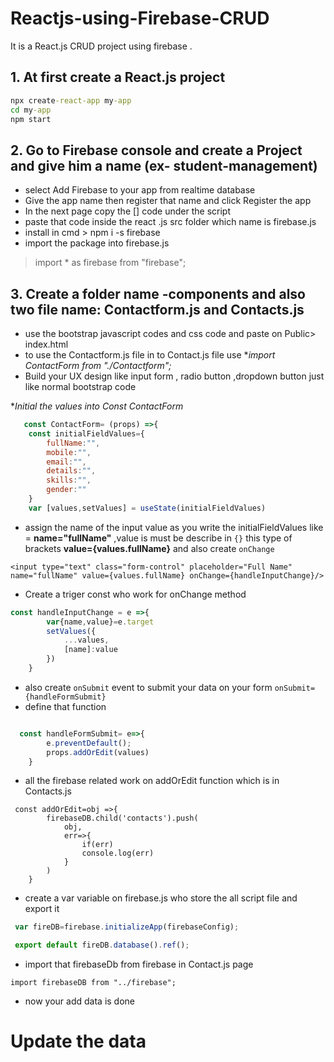 # Reactjs-using-Firebase-CRUD
It is a React.js CRUD project using firebase .

## 1. At first create a React.js project

```cmd
npx create-react-app my-app
cd my-app
npm start

```

## 2. Go to Firebase console and create a Project and give him a name (ex- student-management)
  - select Add Firebase to your app from realtime database
  - Give the app name then register that name and click Register the app
  - In the next page copy the [<script> code </script>] code under the script 
  - paste that code inside the react .js src folder which name is firebase.js
  - install in cmd > npm i -s firebase
  - import the package into firebase.js 
  >import * as firebase from "firebase";
  
## 3. Create a folder name -components and also two file name: Contactform.js and Contacts.js
- use the bootstrap javascript codes and css code and paste on Public> index.html
- to use the Contactform.js file in to Contact.js file use **import ContactForm from "./Contactform";*
- Build your UX design like input form , radio button ,dropdown button just like normal bootstrap code 

**Initial the values into Const ContactForm*
```javascript
   const ContactForm= (props) =>{
    const initialFieldValues={
        fullName:"",
        mobile:"",
        email:"",
        details:"",
        skills:"",
        gender:""
    }
    var [values,setValues] = useState(initialFieldValues)


```
- assign the name of the input value as you write the initialFieldValues like = **name="fullName"** ,value is must be describe in `{}` this type of brackets **value={values.fullName}** and also create `onChange ` 
```input
<input type="text" class="form-control" placeholder="Full Name" name="fullName" value={values.fullName} onChange={handleInputChange}/>

```

- Create a triger const who work for onChange method 
```javaScript
const handleInputChange = e =>{
        var{name,value}=e.target
        setValues({
            ...values,
            [name]:value
        })
    }


```


- also create `onSubmit` event to submit your data on your form `onSubmit={handleFormSubmit}`
- define that function 
```javascript

  const handleFormSubmit= e=>{
        e.preventDefault();
        props.addOrEdit(values)
    }
```

- all the firebase related work on addOrEdit function which is in Contacts.js
```javascripts
 const addOrEdit=obj =>{
        firebaseDB.child('contacts').push(
            obj,
            err=>{
                if(err)
                console.log(err)            
            }
        )
    }
```
- create a var variable on firebase.js who store the all script file and export it 

```javascript
 var fireDB=firebase.initializeApp(firebaseConfig);

 export default fireDB.database().ref();
```

- import that firebaseDb from firebase in Contact.js page

```
import firebaseDB from "../firebase";
```

- now your add data is done

# Update the data 

## 
